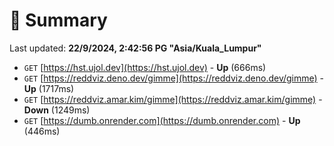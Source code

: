 # 📖 Summary
Last updated: **22/9/2024, 2:42:56 PG "Asia/Kuala_Lumpur"**

- `GET` [https://hst.ujol.dev](https://hst.ujol.dev) - **Up** (666ms)
- `GET` [https://reddviz.deno.dev/gimme](https://reddviz.deno.dev/gimme) - **Up** (1717ms)
- `GET` [https://reddviz.amar.kim/gimme](https://reddviz.amar.kim/gimme) - **Down** (1249ms)
- `GET` [https://dumb.onrender.com](https://dumb.onrender.com) - **Up** (446ms)
